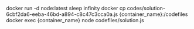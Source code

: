 docker run -d node:latest sleep infinity
docker cp codes/solution-6cbf2da6-eeba-46bd-a894-c8c47c3cca0a.js {container_name}:/codefiles
docker exec {container_name} node codefiles/solution.js